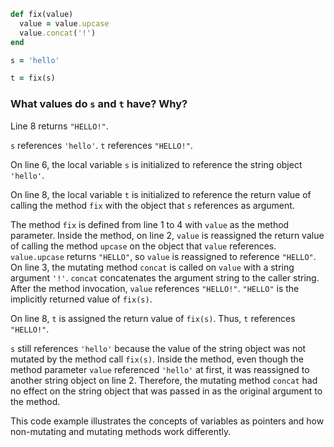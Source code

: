 ```ruby
def fix(value)
  value = value.upcase
  value.concat('!')
end

s = 'hello'

t = fix(s)
```
### What values do `s` and `t` have? Why?
Line 8 returns `"HELLO!"`.

`s` references `'hello'`. `t` references `"HELLO!"`.

On line 6, the local variable `s` is initialized to reference the string object `'hello'`.

On line 8, the local variable `t` is initialized to reference the return value of calling the method `fix` with the object that `s` references as argument.

The method `fix` is defined from line 1 to 4 with `value` as the method parameter. Inside the method, on line 2, `value` is reassigned the return value of calling the method `upcase` on the object that `value` references. `value.upcase` returns `"HELLO"`, so `value` is reassigned to reference `"HELLO"`. On line 3, the mutating method `concat` is called on `value` with a string argument `'!'`. `concat` concatenates the argument string to the caller string. After the method invocation, `value` references `"HELLO!"`. `"HELLO"` is the implicitly returned value of `fix(s)`.

On line 8, `t` is assigned the return value of `fix(s)`. Thus, `t` references `"HELLO!"`.

`s` still references `'hello'` because the value of the string object was not mutated by the method call `fix(s)`. Inside the method, even though the method parameter `value` referenced `'hello'` at first, it was reassigned to another string object on line 2. Therefore, the mutating method `concat` had no effect on the string object that was passed in as the original argument to the method.

This code example illustrates the concepts of variables as pointers and how non-mutating and mutating methods work differently.